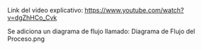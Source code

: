 Link del video explicativo: https://www.youtube.com/watch?v=dgZhHCo_Cvk

Se adiciona un diagrama de flujo llamado: Diagrama de Flujo del Proceso.png
